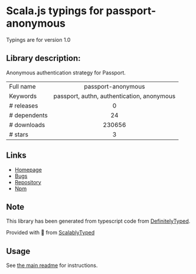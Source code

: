 
# Scala.js typings for passport-anonymous

Typings are for version 1.0

## Library description:
Anonymous authentication strategy for Passport.

|                    |                 |
| ------------------ | :-------------: |
| Full name          | passport-anonymous |
| Keywords           | passport, authn, authentication, anonymous |
| # releases         | 0 |
| # dependents       | 24 |
| # downloads        | 230656 |
| # stars            | 3 |

## Links
- [Homepage](https://github.com/jaredhanson/passport-anonymous#readme)
- [Bugs](http://github.com/jaredhanson/passport-anonymous/issues)
- [Repository](https://github.com/jaredhanson/passport-anonymous)
- [Npm](https://www.npmjs.com/package/passport-anonymous)
    


## Note
This library has been generated from typescript code from [DefinitelyTyped](https://definitelytyped.org).

Provided with :purple_heart: from [ScalablyTyped](https://github.com/oyvindberg/ScalablyTyped)

## Usage
See [the main readme](../../readme.md) for instructions.


